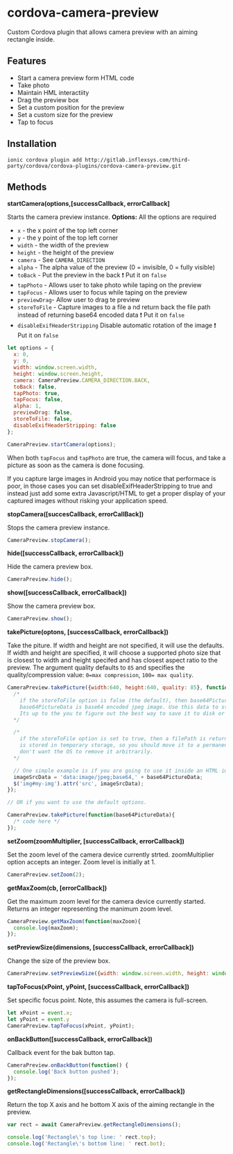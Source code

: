 # cordova-camera-preview

Custom Cordova plugin that allows camera preview with an aiming rectangle inside.

## Features
- Start a camera preview form HTML code
- Take photo
- Maintain HML interactiity
- Drag the preview box
- Set a custom position for the preview
- Set a custom size for the preview
- Tap to focus

## Installation
`ionic cordova plugin add http://gitlab.inflexsys.com/third-party/cordova/cordova-plugins/cordova-camera-preview.git`

## Methods
**startCamera(options,[successCallback, errorCallback]**

Starts the camera preview instance.
**Options:** All the options are required

- `x` - the x point of the top left corner
- `y` - the y point of the top left corner
- `width` - the width of the preview
- `height` - the height of the preview
- `camera` - See `CAMERA_DIRECTION` 
- `alpha` - The alpha value of the preview (0 = invisible, 0 = fully visible) 
- `toBack` - Put the preview in the back :exclamation: Put it on `false`
- `tapPhoto` - Allows user to take photo while taping on the preview
- `tapFocus` - Allows user to focus while taping on the preview
- `previewDrag`- Allow user to drag te preview
- `storeToFile` - Capture images to a file a nd return back the file path instead of returning base64 encoded data :exclamation: Put it on `false` 
- `disableExifHeaderStripping` Disable automatic rotation of the image :exclamation: Put it on `false`

```Javascript
let options = {
  x: 0,
  y: 0,
  width: window.screen.width,
  height: window.screen.height,
  camera: CameraPreview.CAMERA_DIRECTION.BACK,
  toBack: false,
  tapPhoto: true,
  tapFocus: false,
  alpha: 1,
  previewDrag: false,
  storeToFile: false,
  disableExifHeaderStripping: false
};

CameraPreview.startCamera(options);
```

When both `tapFocus` and `tapPhoto` are true, the camera will focus, and take a picture as soon as the camera is done focusing.

If you capture large images in Android you may notice that performace is poor, in those cases you can set disableExifHeaderStripping to true and instead just add some extra Javascript/HTML to get a proper display of your captured images without risking your application speed.

**stopCamera([succesCallback, errorCallBack])**

Stops the camera preview instance.
```Javascript
CameraPreview.stopCamera();
```

**hide([successCallback, errorCallback])**

Hide the camera preview box.
```Javascript
CameraPreview.hide();
```

**show([successCallback, errorCallback])**

Show the camera preview box.
```Javascript
CameraPreview.show();
```

**takePicture(optons, [successCallback, errorCallback])**

Take the piture. If width and height are not specified, it will use the defaults. If width and height are specified, it will choose a supported photo size that is closest to width and height specifed and has closest aspect ratio to the preview. The argument quality defaults to `85` and specifies the quality/compression value: `0=max compression`, `100= max quality`.

```Javascript
CameraPreview.takePicture({width:640, height:640, quality: 85}, function(base64PictureData|filePath) {
  /*
    if the storeToFile option is false (the default), then base64PictureData is returned.
    base64PictureData is base64 encoded jpeg image. Use this data to store to a file or upload.
    Its up to the you to figure out the best way to save it to disk or whatever for your application.
  */

  /*
    if the storeToFile option is set to true, then a filePath is returned. Note that the file
    is stored in temporary storage, so you should move it to a permanent location if you
    don't want the OS to remove it arbitrarily.
  */

  // One simple example is if you are going to use it inside an HTML img src attribute then you would do the following:
  imageSrcData = 'data:image/jpeg;base64,' + base64PictureData;
  $('img#my-img').attr('src', imageSrcData);
});

// OR if you want to use the default options.

CameraPreview.takePicture(function(base64PictureData){
  /* code here */
});
```

**setZoom(zoomMultiplier, [successCallback, errorCallback])**

Set the zoom level of the camera device currently strted. zoomMultiplier option accepts an integer. Zoom level is initially at 1.
```Javascript
CameraPreview.setZoom(2);
```

**getMaxZoom(cb, [errorCallback])**

Get the maximum zoom level for the camera device currently started. Returns an integer representing the manimum zoom level.

```Javascript
CameraPreview.getMaxZoom(function(maxZoom){
  console.log(maxZoom);
});
```

**setPreviewSize(dimensions, [successCallback, errorCallback])**

Change the size of the preview box.

```Javascript
CameraPreview.setPreviewSize({width: window.screen.width, height: window.screen.height});
```

**tapToFocus(xPoint, yPoint, [successCallback, errorCallback])**

Set specific focus point. Note, this assumes the camera is full-screen.

```Javascript
let xPoint = event.x;
let yPoint = event.y
CameraPreview.tapToFocus(xPoint, yPoint);
```

**onBackButton([successCallback, errorCallback])**

Callback event for the bak button tap.

```Javascript
CameraPreview.onBackButton(function() {
  console.log('Back button pushed');
});
```

**getRectangleDimensions([successCallback, errorCallback])**

Return the top X axis and he bottom X axis of the aiming rectangle in the preview.

```Javascript
var rect = await CameraPreview.getRectangleDimensions();

console.log('Rectangle\'s top line: ' rect.top);
console.log('Rectangle\'s bottom line: ' rect.bot);
```
